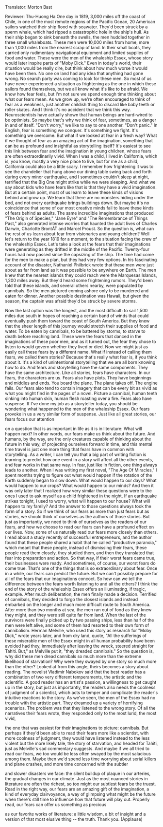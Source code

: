 

Translator: Morton Bast

Reviewer: Thu-Huong Ha
One day in 1819,
3,000 miles off the coast of Chile,
in one of the most remote regions of the Pacific Ocean,
20 American sailors watched their ship flood with seawater.
They&#39;d been struck by a sperm whale, which had ripped
a catastrophic hole in the ship&#39;s hull.
As their ship began to sink beneath the swells,
the men huddled together in three small whaleboats.
These men were 10,000 miles from home,
more than 1,000 miles from the nearest scrap of land.
In their small boats, they carried only
rudimentary navigational equipment
and limited supplies of food and water.
These were the men of the whaleship Essex,
whose story would later inspire parts of &quot;Moby Dick.&quot;
Even in today&#39;s world, their situation would be really dire,
but think about how much worse it would have been then.
No one on land had any idea that anything had gone wrong.
No search party was coming to look for these men.
So most of us have never experienced a situation
as frightening as the one in which these sailors found themselves,
but we all know what it&#39;s like to be afraid.
We know how fear feels,
but I&#39;m not sure we spend enough time thinking about
what our fears mean.
As we grow up, we&#39;re often encouraged to think of fear
as a weakness, just another childish thing to discard
like baby teeth or roller skates.
And I think it&#39;s no accident that we think this way.
Neuroscientists have actually shown that human beings
are hard-wired to be optimists.
So maybe that&#39;s why we think of fear, sometimes,
as a danger in and of itself.
&quot;Don&#39;t worry,&quot; we like to say to one another. &quot;Don&#39;t panic.&quot;
In English, fear is something we conquer.
It&#39;s something we fight. It&#39;s something we overcome.
But what if we looked at fear in a fresh way?
What if we thought of fear as an amazing act of the imagination,
something that can be as profound and insightful
as storytelling itself?
It&#39;s easiest to see this link between fear and the imagination
in young children, whose fears are often extraordinarily vivid.
When I was a child, I lived in California,
which is, you know, mostly a very nice place to live,
but for me as a child, California could also be a little scary.
I remember how frightening it was to see the chandelier
that hung above our dining table swing back and forth
during every minor earthquake,
and I sometimes couldn&#39;t sleep at night, terrified
that the Big One might strike while we were sleeping.
And what we say about kids who have fears like that
is that they have a vivid imagination.
But at a certain point, most of us learn
to leave these kinds of visions behind and grow up.
We learn that there are no monsters hiding under the bed,
and not every earthquake brings buildings down.
But maybe it&#39;s no coincidence that some of our most creative minds
fail to leave these kinds of fears behind as adults.
The same incredible imaginations that produced &quot;The Origin of Species,&quot;
&quot;Jane Eyre&quot; and &quot;The Remembrance of Things Past,&quot;
also generated intense worries that haunted the adult lives
of Charles Darwin, Charlotte BrontĂŤ and Marcel Proust.
So the question is, what can the rest of us learn about fear
from visionaries and young children?
Well let&#39;s return to the year 1819 for a moment,
to the situation facing the crew of the whaleship Essex.
Let&#39;s take a look at the fears that their imaginations
were generating as they drifted in the middle of the Pacific.
Twenty-four hours had now passed since the capsizing of the ship.
The time had come for the men to make a plan,
but they had very few options.
In his fascinating account of the disaster,
Nathaniel Philbrick wrote that these men were just about
as far from land as it was possible to be anywhere on Earth.
The men knew that the nearest islands they could reach
were the Marquesas Islands, 1,200 miles away.
But they&#39;d heard some frightening rumors.
They&#39;d been told that these islands,
and several others nearby, were populated by cannibals.
So the men pictured coming ashore only to be murdered
and eaten for dinner.
Another possible destination was Hawaii,
but given the season, the captain was afraid
they&#39;d be struck by severe storms.

Now the last option was the longest, and the most difficult:
to sail 1,500 miles due south in hopes of reaching
a certain band of winds that could eventually
push them toward the coast of South America.
But they knew that the sheer length of this journey
would stretch their supplies of food and water.
To be eaten by cannibals, to be battered by storms,
to starve to death before reaching land.
These were the fears that danced in the imaginations of these poor men,
and as it turned out, the fear they chose to listen to
would govern whether they lived or died.
Now we might just as easily call these fears by a different name.
What if instead of calling them fears,
we called them stories?
Because that&#39;s really what fear is, if you think about it.
It&#39;s a kind of unintentional storytelling
that we are all born knowing how to do.
And fears and storytelling have the same components.
They have the same architecture.
Like all stories, fears have characters.
In our fears, the characters are us.
Fears also have plots. They have beginnings and middles and ends.
You board the plane. The plane takes off. The engine fails.
Our fears also tend to contain imagery that can be
every bit as vivid as what you might find in the pages of a novel.
Picture a cannibal, human teeth
sinking into human skin,
human flesh roasting over a fire.
Fears also have suspense.
If I&#39;ve done my job as a storyteller today,
you should be wondering what happened
to the men of the whaleship Essex.
Our fears provoke in us a very similar form of suspense.
Just like all great stories, our fears focus our attention

on a question that is as important in life as it is in literature:
What will happen next?
In other words, our fears make us think about the future.
And humans, by the way, are the only creatures capable
of thinking about the future in this way,
of projecting ourselves forward in time,
and this mental time travel is just one more thing
that fears have in common with storytelling.
As a writer, I can tell you that a big part of writing fiction
is learning to predict how one event in a story
will affect all the other events,
and fear works in that same way.
In fear, just like in fiction, one thing always leads to another.
When I was writing my first novel, &quot;The Age Of Miracles,&quot;
I spent months trying to figure out what would happen
if the rotation of the Earth suddenly began to slow down.
What would happen to our days? What would happen to our crops?
What would happen to our minds?
And then it was only later that I realized how very similar
these questions were to the ones I used to ask myself
as a child frightened in the night.
If an earthquake strikes tonight, I used to worry,
what will happen to our house? What will happen to my family?
And the answer to those questions always took the form of a story.
So if we think of our fears as more than just fears
but as stories, we should think of ourselves
as the authors of those stories.
But just as importantly, we need to think of ourselves
as the readers of our fears, and how we choose
to read our fears can have a profound effect on our lives.
Now, some of us naturally read our fears more closely than others.
I read about a study recently of successful entrepreneurs,
and the author found that these people shared a habit
that he called &quot;productive paranoia,&quot; which meant that
these people, instead of dismissing their fears,
these people read them closely, they studied them,
and then they translated that fear into preparation and action.
So that way, if their worst fears came true,
their businesses were ready.
And sometimes, of course, our worst fears do come true.
That&#39;s one of the things that is so extraordinary about fear.
Once in a while, our fears can predict the future.
But we can&#39;t possibly prepare for all of the fears
that our imaginations concoct.
So how can we tell the difference between
the fears worth listening to and all the others?
I think the end of the story of the whaleship Essex
offers an illuminating, if tragic, example.
After much deliberation, the men finally made a decision.
Terrified of cannibals, they decided to forgo the closest islands
and instead embarked on the longer
and much more difficult route to South America.
After more than two months at sea, the men ran out of food
as they knew they might,
and they were still quite far from land.
When the last of the survivors were finally picked up
by two passing ships, less than half of the men were left alive,
and some of them had resorted to their own form of cannibalism.
Herman Melville, who used this story as research for &quot;Moby Dick,&quot;
wrote years later, and from dry land, quote,
&quot;All the sufferings of these miserable men of the Essex
might in all human probability have been avoided
had they, immediately after leaving the wreck,
steered straight for Tahiti.
But,&quot; as Melville put it, &quot;they dreaded cannibals.&quot;
So the question is, why did these men dread cannibals
so much more than the extreme likelihood of starvation?
Why were they swayed by one story
so much more than the other?
Looked at from this angle,
theirs becomes a story about reading.
The novelist Vladimir Nabokov said that the best reader
has a combination of two very different temperaments,
the artistic and the scientific.
A good reader has an artist&#39;s passion,
a willingness to get caught up in the story,
but just as importantly, the readers also needs
the coolness of judgment of a scientist,
which acts to temper and complicate
the reader&#39;s intuitive reactions to the story.
As we&#39;ve seen, the men of the Essex had no trouble with the artistic part.
They dreamed up a variety of horrifying scenarios.
The problem was that they listened to the wrong story.
Of all the narratives their fears wrote,
they responded only to the most lurid, the most vivid,

the one that was easiest for their imaginations to picture:
cannibals.
But perhaps if they&#39;d been able to read their fears
more like a scientist, with more coolness of judgment,
they would have listened instead to the less violent
but the more likely tale, the story of starvation,
and headed for Tahiti, just as Melville&#39;s sad commentary suggests.
And maybe if we all tried to read our fears,
we too would be less often swayed
by the most salacious among them.
Maybe then we&#39;d spend less time worrying about
serial killers and plane crashes,
and more time concerned with the subtler

and slower disasters we face:
the silent buildup of plaque in our arteries,
the gradual changes in our climate.
Just as the most nuanced stories in literature are often the richest,
so too might our subtlest fears be the truest.
Read in the right way, our fears are an amazing gift
of the imagination, a kind of everyday clairvoyance,
a way of glimpsing what might be the future
when there&#39;s still time to influence how that future will play out.
Properly read, our fears can offer us something as precious

as our favorite works of literature:
a little wisdom, a bit of insight
and a version of that most elusive thing --
the truth.
Thank you. 
(Applause)


